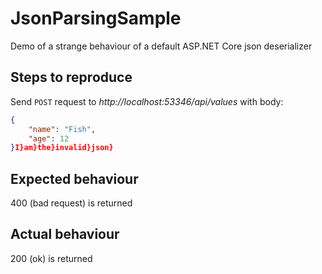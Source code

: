 # JsonParsingSample
Demo of a strange behaviour of a default ASP.NET Core json deserializer

## Steps to reproduce

Send `POST` request to _http://localhost:53346/api/values_ with body:

```json
{
	"name": "Fish",
	"age": 12
}I}am}the}invalid}json}
```

## Expected behaviour

400 (bad request) is returned

## Actual behaviour

200 (ok) is returned


